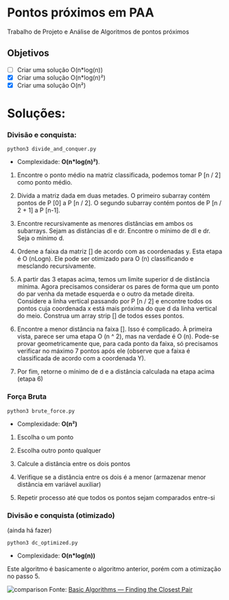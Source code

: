 # Pontos próximos em PAA

Trabalho de Projeto e Análise de Algoritmos de pontos próximos

## Objetivos

- [ ] Criar uma solução O(n*log(n)) 
- [x] Criar uma solução O(n*log(n)²)
- [x] Criar uma solução O(n²) 

# Soluções:

### Divisão e conquista:

``` 
python3 divide_and_conquer.py
``` 

- Complexidade: **O(n*log(n)²)**.

1) Encontre o ponto médio na matriz classificada, podemos tomar P [n / 2] como ponto médio.

2) Divida a matriz dada em duas metades. O primeiro subarray contém pontos de P [0] a P [n / 2]. O segundo subarray contém pontos de P [n / 2 + 1] a P [n-1].

3) Encontre recursivamente as menores distâncias em ambos os subarrays. Sejam as distâncias dl e dr. Encontre o mínimo de dl e dr. Seja o mínimo d.

5) Ordene a faixa da matriz [] de acordo com as coordenadas y. Esta etapa é O (nLogn). Ele pode ser otimizado para O (n) classificando e mesclando recursivamente.

4) A partir das 3 etapas acima, temos um limite superior d de distância mínima. Agora precisamos considerar os pares de forma que um ponto do par venha da metade esquerda e o outro da metade direita. Considere a linha vertical passando por P [n / 2] e encontre todos os pontos cuja coordenada x está mais próxima do que d da linha vertical do meio. Construa um array strip [] de todos esses pontos.

6) Encontre a menor distância na faixa []. Isso é complicado. À primeira vista, parece ser uma etapa O (n ^ 2), mas na verdade é O (n). Pode-se provar geometricamente que, para cada ponto da faixa, só precisamos verificar no máximo 7 pontos após ele (observe que a faixa é classificada de acordo com a coordenada Y).

7) Por fim, retorne o mínimo de d e a distância calculada na etapa acima (etapa 6)

### Força Bruta

``` 
python3 brute_force.py
```

- Complexidade: **O(n²)**

1) Escolha o um ponto

2) Escolha outro ponto qualquer 

3) Calcule a distância entre os dois pontos

4) Verifique se a distância entre os dois é a menor (armazenar menor distância em variável auxiliar)

5) Repetir processo até que todos os pontos sejam comparados entre-si

### Divisão e conquista (otimizado)
(ainda há fazer)
```
python3 dc_optimized.py
```

- Complexidade: **O(n*log(n))**

Este algoritmo é basicamente o algoritmo anterior, porém com a otimização no passo 5.

![comparison](img/comparison.jpg)
Fonte: [Basic Algorithms — Finding the Closest Pair](https://towardsdatascience.com/basic-algorithms-finding-the-closest-pair-5fbef41e9d55)

